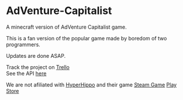 # AdVenture-Capitalist

A minecraft version of AdVenture Capitalist game.

This is a fan version of the popular game made by boredom of two programmers.

Updates are done ASAP. 

Track the project on [Trello](https://trello.com/b/iovuT7LK "Trello's Board") <br>
See the API [here](http://docs.cadox8.ga/adv/ "AVC API")

We are not afiliated with [HyperHippo](http://hyperhippo.ca/ "HyperHippo's Homepage") and their game [Steam Game](http://store.steampowered.com/app/346900) [Play Store](https://play.google.com/store/apps/details?id=com.kongregate.mobile.adventurecapitalist.google)
